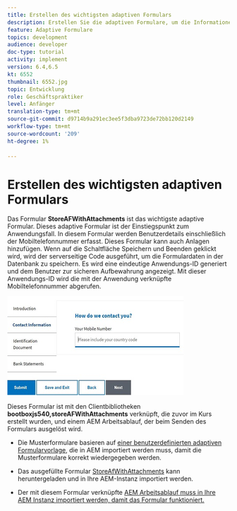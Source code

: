 ```yaml
---
title: Erstellen des wichtigsten adaptiven Formulars
description: Erstellen Sie die adaptiven Formulare, um die Informationen zum Antragsteller und das adaptive Formular zum Abrufen des gespeicherten adaptiven Formulars zu erfassen.
feature: Adaptive Formulare
topics: development
audience: developer
doc-type: tutorial
activity: implement
version: 6.4,6.5
kt: 6552
thumbnail: 6552.jpg
topic: Entwicklung
role: Geschäftspraktiker
level: Anfänger
translation-type: tm+mt
source-git-commit: d9714b9a291ec3ee5f3dba9723de72bb120d2149
workflow-type: tm+mt
source-wordcount: '209'
ht-degree: 1%

---
```



# Erstellen des wichtigsten adaptiven Formulars

Das Formular **StoreAFWithAttachments** ist das wichtigste adaptive Formular. Dieses adaptive Formular ist der Einstiegspunkt zum Anwendungsfall. In diesem Formular werden Benutzerdetails einschließlich der Mobiltelefonnummer erfasst. Dieses Formular kann auch Anlagen hinzufügen. Wenn auf die Schaltfläche Speichern und Beenden geklickt wird, wird der serverseitige Code ausgeführt, um die Formulardaten in der Datenbank zu speichern. Es wird eine eindeutige Anwendungs-ID generiert und dem Benutzer zur sicheren Aufbewahrung angezeigt. Mit dieser Anwendungs-ID wird die mit der Anwendung verknüpfte Mobiltelefonnummer abgerufen.

![Hauptantragsformular](assets/6552.JPG)

Dieses Formular ist mit den Clientbibliotheken **bootboxjs540,storeAFWithAttachments** verknüpft, die zuvor im Kurs erstellt wurden, und einem AEM Arbeitsablauf, der beim Senden des Formulars ausgelöst wird.


* Die Musterformulare basieren auf [einer benutzerdefinierten adaptiven Formularvorlage](assets/custom-template-with-page-component.zip), die in AEM importiert werden muss, damit die Musterformulare korrekt wiedergegeben werden.

* Das ausgefüllte Formular [StoreAfWithAttachments](assets/store-af-with-attachments-form.zip) kann heruntergeladen und in Ihre AEM-Instanz importiert werden.

* Der mit diesem Formular verknüpfte [AEM Arbeitsablauf muss in Ihre AEM Instanz importiert werden, damit das Formular funktioniert.](assets/workflow-model-store-af-with-attachments.zip)



